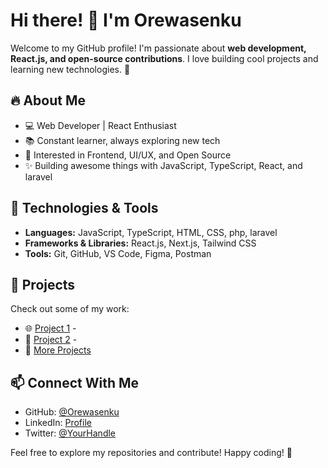 # Hi there! 👋 I'm Orewasenku

Welcome to my GitHub profile! I'm passionate about **web development, React.js, and open-source contributions**. I love building cool projects and learning new technologies. 🚀

## 🔥 About Me
- 💻 Web Developer | React Enthusiast
- 📚 Constant learner, always exploring new tech
- 🎯 Interested in Frontend, UI/UX, and Open Source
- ✨ Building awesome things with JavaScript, TypeScript, React, and laravel

## 📌 Technologies & Tools
- **Languages:** JavaScript, TypeScript, HTML, CSS, php, laravel
- **Frameworks & Libraries:** React.js, Next.js, Tailwind CSS
- **Tools:** Git, GitHub, VS Code, Figma, Postman

## 🚀 Projects
Check out some of my work:
- 🌐 [Project 1]() - 
- 📱 [Project 2]() - 
- 🔗 [More Projects](#)

## 📫 Connect With Me
- GitHub: [@Orewasenku](https://github.com/Orewasenku)
- LinkedIn: [Profile](#)
- Twitter: [@YourHandle](#)

Feel free to explore my repositories and contribute! Happy coding! 🎉

<!---
Orewasenku/Orewasenku is a ✨ special ✨ repository because its `README.md` (this file) appears on your GitHub profile.
You can click the Preview link to take a look at your changes.
--->
